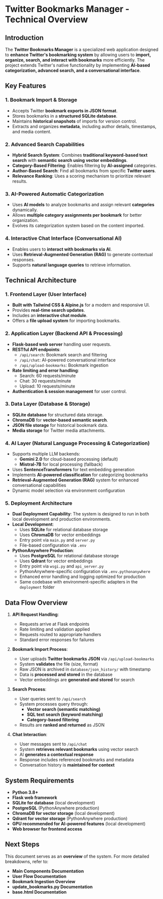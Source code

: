 # Twitter Bookmarks Manager - Technical Overview

## Introduction

The **Twitter Bookmarks Manager** is a specialized web application designed to **enhance Twitter's bookmarking system** by allowing users to **import, organize, search, and interact with bookmarks** more efficiently. The project extends Twitter's native functionality by implementing **AI-based categorization, advanced search, and a conversational interface**.

## Key Features

### 1. Bookmark Import & Storage
- Accepts Twitter **bookmark exports in JSON format**.
- Stores bookmarks in a **structured SQLite database**.
- Maintains **historical snapshots** of imports for version control.
- Extracts and organizes **metadata**, including author details, timestamps, and media content.

### 2. Advanced Search Capabilities
- **Hybrid Search System**: Combines **traditional keyword-based text search** with **semantic search using vector embeddings**.
- **Category-Based Filtering**: Enables filtering by **AI-assigned** categories.
- **Author-Based Search**: Find all bookmarks from specific **Twitter users**.
- **Relevance Ranking**: Uses a scoring mechanism to prioritize relevant results.

### 3. AI-Powered Automatic Categorization
- Uses **AI models** to analyze bookmarks and assign relevant **categories** dynamically.
- Allows **multiple category assignments per bookmark** for better organization.
- Evolves its categorization system based on the content imported.

### 4. Interactive Chat Interface (Conversational AI)
- Enables users to **interact with bookmarks via AI**.
- Uses **Retrieval-Augmented Generation (RAG)** to generate contextual responses.
- Supports **natural language queries** to retrieve information.

## Technical Architecture

### 1. Frontend Layer (User Interface)
- **Built with Tailwind CSS & Alpine.js** for a modern and responsive UI.
- Provides **real-time search updates**.
- Includes an **interactive chat module**.
- Offers a **file upload system** for importing bookmarks.

### 2. Application Layer (Backend API & Processing)
- **Flask-based web server** handling user requests.
- **RESTful API endpoints**:
  - `/api/search`: Bookmark search and filtering
  - `/api/chat`: AI-powered conversational interface
  - `/api/upload-bookmarks`: Bookmark ingestion
- **Rate limiting and error handling**:
  - Search: 60 requests/minute
  - Chat: 30 requests/minute
  - Upload: 10 requests/minute
- **Authentication & session management** for user control.

### 3. Data Layer (Database & Storage)
- **SQLite database** for structured data storage.
- **ChromaDB** for **vector-based semantic search**.
- **JSON file storage** for historical bookmark data.
- **Media storage** for Twitter media attachments.

### 4. AI Layer (Natural Language Processing & Categorization)
- Supports multiple LLM backends:
  - **Gemini 2.0** for cloud-based processing (default)
  - **Mistral-7B** for local processing (fallback)
- Uses **SentenceTransformers** for text embedding generation
- Implements **AI-powered classification** for categorizing bookmarks
- **Retrieval-Augmented Generation (RAG)** system for enhanced conversational capabilities
- Dynamic model selection via environment configuration

### 5. Deployment Architecture
- **Dual Deployment Capability**: The system is designed to run in both local development and production environments.
- **Local Development**:
  - Uses **SQLite** for relational database storage
  - Uses **ChromaDB** for vector embeddings
  - Entry point via `main.py` and `server.py`
  - File-based configuration via `.env`
- **PythonAnywhere Production**:
  - Uses **PostgreSQL** for relational database storage
  - Uses **Qdrant** for vector embeddings
  - Entry point via `wsgi.py` and `api_server.py`
  - PythonAnywhere-specific configuration via `.env.pythonanywhere`
  - Enhanced error handling and logging optimized for production
  - Same codebase with environment-specific adapters in the `deployment` folder

## Data Flow Overview

1. **API Request Handling**:
   - Requests arrive at Flask endpoints
   - Rate limiting and validation applied
   - Requests routed to appropriate handlers
   - Standard error responses for failures

2. **Bookmark Import Process**:
   - User uploads **Twitter bookmarks JSON** via `/api/upload-bookmarks`
   - System **validates** the file (size, format)
   - Raw JSON is archived in `database/json_history/` with timestamp
   - Data is **processed and stored** in the database
   - Vector embeddings are **generated and stored** for search

3. **Search Process**:
   - User queries sent to `/api/search`
   - System processes query through:
     - **Vector search (semantic matching)**
     - **SQL text search (keyword matching)**
     - **Category-based filtering**
   - Results are **ranked and returned** as JSON

4. **Chat Interaction**:
   - User messages sent to `/api/chat`
   - System **retrieves relevant bookmarks** using vector search
   - AI **generates a contextual response**
   - Response includes referenced bookmarks and metadata
   - Conversation history is **maintained for context**

## System Requirements

- **Python 3.8+**
- **Flask web framework**
- **SQLite for database** (local development)
- **PostgreSQL** (PythonAnywhere production)
- **ChromaDB for vector storage** (local development)
- **Qdrant for vector storage** (PythonAnywhere production)
- **GPU recommended for AI-powered features** (local development)
- **Web browser for frontend access**

## Next Steps

This document serves as an **overview** of the system. For more detailed breakdowns, refer to:
- **Main Components Documentation**
- **User Flow Documentation**
- **Bookmark Ingestion Overview**
- **update_bookmarks.py Documentation**
- **base.html Documentation**

